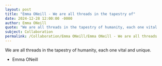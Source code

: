 ```yaml
---
layout: post
title: "Emma ONeill - We are all threads in the tapestry of"
date: 2024-12-28 12:00:00 -0000
author: Emma ONeill
quote: "We are all threads in the tapestry of humanity, each one vital and unique."
subject: Collaboration
permalink: /Collaboration/Emma ONeill/Emma ONeill - We are all threads in the tapestry of
---
```


We are all threads in the tapestry of humanity, each one vital and unique.

- Emma ONeill
